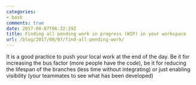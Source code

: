 ```yaml
---
categories:
- bash
comments: true
date: 2017-08-07T06:32:19Z
title: Finding all pending work in progress (WIP) in your workspace
url: /blog/2017/08/07/find-all-pending-work/
---
```


It is a good practice to push your local work at the end of the day. Be it for increasing the bus factor (more people have the code), be it for reducing the lifespan of the branches (less time without integrating) or just enabling visibility (your teammates to see what has been developed)

